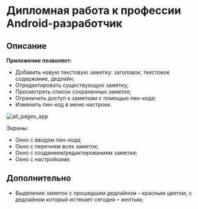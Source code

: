 # Дипломная работа к профессии Android-разработчик
## Описание
**Приложение позволяет:**

* Добавить новую текстовую заметку: заголовок, текстовое содержание, дедлайн;
* Отредактировать существующую заметку;
* Просмотреть список сохраненных заметок;
* Ограничить доступ к заметкам с помощью пин-кода;
* Изменить пин-код в меню настроек.

![all_pages_app](https://user-images.githubusercontent.com/63115274/91645848-c5ccb800-ea51-11ea-8b0e-5e65962e6716.jpg)

Экраны: 
* Окно с вводом пин-кода;
* Окно с перечнем всех заметок;
* Окно с созданием/редактированием заметки;
* Окно с настройками.

## Дополнительно
* Выделение заметок с прошедшим дедлайном – красным цветом, с дедлайном который истекает сегодня – желтым;
